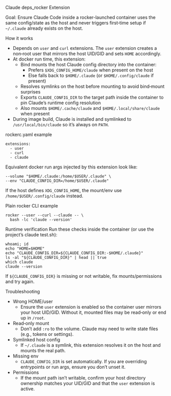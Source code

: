 Claude deps_rocker Extension

Goal: Ensure Claude Code inside a rocker-launched container uses the same config/state as the host and never triggers first‑time setup if `~/.claude` already exists on the host.

How it works
- Depends on `user` and `curl` extensions. The `user` extension creates a non‑root user that mirrors the host UID/GID and sets `HOME` accordingly.
- At docker run time, this extension:
  - Bind mounts the host Claude config directory into the container:
    - Prefers `$XDG_CONFIG_HOME/claude` when present on the host
    - Else falls back to `$HOME/.claude` (or `$HOME/.config/claude` if present)
  - Resolves symlinks on the host before mounting to avoid bind‑mount surprises
  - Exports `CLAUDE_CONFIG_DIR` to the target path inside the container to pin Claude’s runtime config resolution
  - Also mounts `$HOME/.cache/claude` and `$HOME/.local/share/claude` when present
- During image build, Claude is installed and symlinked to `/usr/local/bin/claude` so it’s always on `PATH`.

rockerc.yaml example
```
extensions:
  - user
  - curl
  - claude
```
Equivalent docker run args injected by this extension look like:
```
--volume "$HOME/.claude:/home/$USER/.claude" \
--env "CLAUDE_CONFIG_DIR=/home/$USER/.claude"
```
If the host defines `XDG_CONFIG_HOME`, the mount/env use `/home/$USER/.config/claude` instead.

Plain rocker CLI example
```
rocker --user --curl --claude -- \
  bash -lc 'claude --version'
```

Runtime verification
Run these checks inside the container (or use the project’s claude test.sh):
```
whoami; id
echo "HOME=$HOME"
echo "CLAUDE_CONFIG_DIR=${CLAUDE_CONFIG_DIR:-$HOME/.claude}"
ls -al "${CLAUDE_CONFIG_DIR}" | head || true
which claude
claude --version
```
If `${CLAUDE_CONFIG_DIR}` is missing or not writable, fix mounts/permissions and try again.

Troubleshooting
- Wrong HOME/user
  - Ensure the `user` extension is enabled so the container user mirrors your host UID/GID. Without it, mounted files may be read‑only or end up in `/root`.
- Read‑only mount
  - Don’t add `:ro` to the volume. Claude may need to write state files (e.g., tokens or settings).
- Symlinked host config
  - If `~/.claude` is a symlink, this extension resolves it on the host and mounts the real path.
- Missing env
  - `CLAUDE_CONFIG_DIR` is set automatically. If you are overriding entrypoints or run args, ensure you don’t unset it.
- Permissions
  - If the mount path isn’t writable, confirm your host directory ownership matches your UID/GID and that the `user` extension is active.
